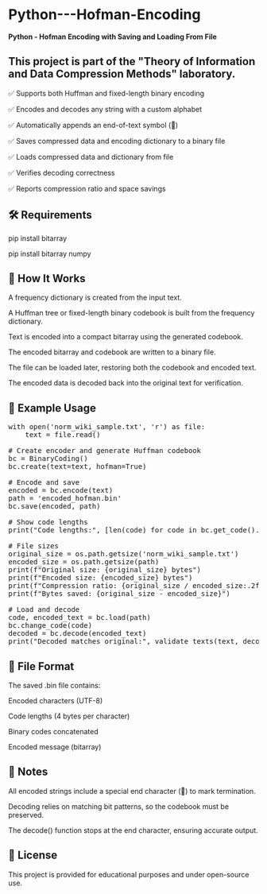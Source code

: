 # Python---Hofman-Encoding
**Python - Hofman Encoding with Saving and Loading From File**

This project is part of the "Theory of Information and Data Compression Methods" laboratory.
---
✅ Supports both Huffman and fixed-length binary encoding

✅ Encodes and decodes any string with a custom alphabet

✅ Automatically appends an end-of-text symbol (🏁)

✅ Saves compressed data and encoding dictionary to a binary file

✅ Loads compressed data and dictionary from file

✅ Verifies decoding correctness

✅ Reports compression ratio and space savings


**🛠️ Requirements**
---
pip install bitarray

pip install bitarray numpy


**🧠 How It Works**
---
A frequency dictionary is created from the input text.

A Huffman tree or fixed-length binary codebook is built from the frequency dictionary.

Text is encoded into a compact bitarray using the generated codebook.

The encoded bitarray and codebook are written to a binary file.

The file can be loaded later, restoring both the codebook and encoded text.

The encoded data is decoded back into the original text for verification.


**🧪 Example Usage**
---
<pre>
with open('norm_wiki_sample.txt', 'r') as file:
    text = file.read()

# Create encoder and generate Huffman codebook
bc = BinaryCoding()
bc.create(text=text, hofman=True)

# Encode and save
encoded = bc.encode(text)
path = 'encoded_hofman.bin'
bc.save(encoded, path)

# Show code lengths
print("Code lengths:", [len(code) for code in bc.get_code().values()])

# File sizes
original_size = os.path.getsize('norm_wiki_sample.txt')
encoded_size = os.path.getsize(path)
print(f"Original size: {original_size} bytes")
print(f"Encoded size: {encoded_size} bytes")
print(f"Compression ratio: {original_size / encoded_size:.2f}")
print(f"Bytes saved: {original_size - encoded_size}")

# Load and decode
code, encoded_text = bc.load(path)
bc.change_code(code)
decoded = bc.decode(encoded_text)
print("Decoded matches original:", validate_texts(text, decoded))
</pre>
 

**📂 File Format**
---
The saved .bin file contains:

Encoded characters (UTF-8)

Code lengths (4 bytes per character)

Binary codes concatenated

Encoded message (bitarray)



**📌 Notes**
---
All encoded strings include a special end character (🏁) to mark termination.

Decoding relies on matching bit patterns, so the codebook must be preserved.

The decode() function stops at the end character, ensuring accurate output.


**📃 License**
---
This project is provided for educational purposes and under open-source use.

